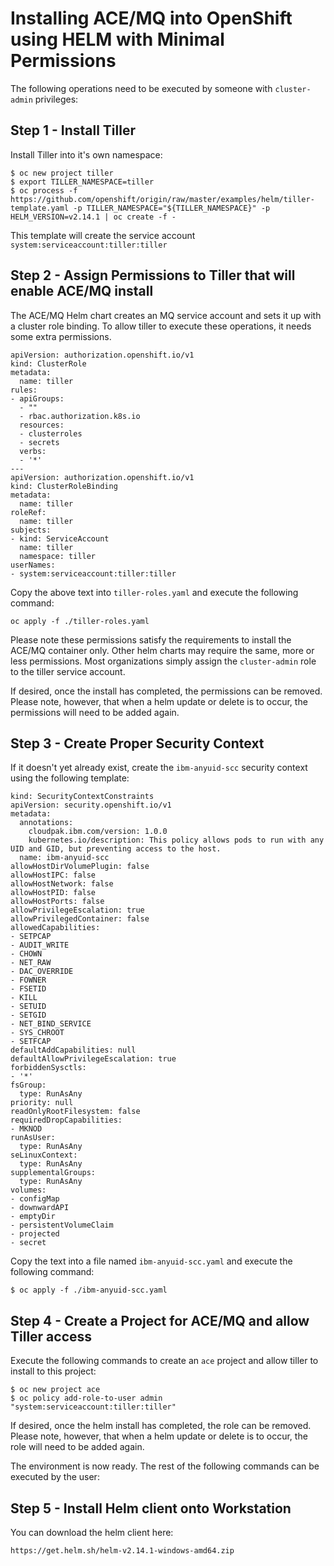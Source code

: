 # Installing ACE/MQ into OpenShift using HELM with Minimal Permissions

The following operations need to be executed by someone with `cluster-admin` privileges:

## Step 1 - Install Tiller

Install Tiller into it's own namespace:

```
$ oc new project tiller
$ export TILLER_NAMESPACE=tiller
$ oc process -f https://github.com/openshift/origin/raw/master/examples/helm/tiller-template.yaml -p TILLER_NAMESPACE="${TILLER_NAMESPACE}" -p HELM_VERSION=v2.14.1 | oc create -f -
```

This template will create the service account `system:serviceaccount:tiller:tiller`

## Step 2 - Assign Permissions to Tiller that will enable ACE/MQ install

The ACE/MQ Helm chart creates an MQ service account and sets it up with a cluster role binding.  To allow tiller to execute these operations, it needs some extra permissions.  

```
apiVersion: authorization.openshift.io/v1
kind: ClusterRole
metadata:
  name: tiller
rules:
- apiGroups:
  - ""
  - rbac.authorization.k8s.io
  resources:
  - clusterroles
  - secrets
  verbs:
  - '*'
---
apiVersion: authorization.openshift.io/v1
kind: ClusterRoleBinding
metadata:
  name: tiller
roleRef:
  name: tiller
subjects:
- kind: ServiceAccount
  name: tiller
  namespace: tiller
userNames:
- system:serviceaccount:tiller:tiller
```

Copy the above text into `tiller-roles.yaml` and execute the following command:

`oc apply -f ./tiller-roles.yaml`

Please note these permissions satisfy the requirements to install the ACE/MQ container only.  Other helm charts may require the same, more or less permissions.  Most organizations simply assign the `cluster-admin` role to the tiller service account.

If desired, once the install has completed, the permissions can be removed.  Please note, however, that when a helm update or delete is to occur, the permissions will need to be added again.

## Step 3 - Create Proper Security Context

If it doesn't yet already exist, create the `ibm-anyuid-scc` security context using the following template:

```
kind: SecurityContextConstraints
apiVersion: security.openshift.io/v1
metadata:
  annotations:
    cloudpak.ibm.com/version: 1.0.0
    kubernetes.io/description: This policy allows pods to run with any UID and GID, but preventing access to the host.
  name: ibm-anyuid-scc
allowHostDirVolumePlugin: false
allowHostIPC: false
allowHostNetwork: false
allowHostPID: false
allowHostPorts: false
allowPrivilegeEscalation: true
allowPrivilegedContainer: false
allowedCapabilities:
- SETPCAP
- AUDIT_WRITE
- CHOWN
- NET_RAW
- DAC_OVERRIDE
- FOWNER
- FSETID
- KILL
- SETUID
- SETGID
- NET_BIND_SERVICE
- SYS_CHROOT
- SETFCAP
defaultAddCapabilities: null
defaultAllowPrivilegeEscalation: true
forbiddenSysctls:
- '*'
fsGroup:
  type: RunAsAny
priority: null
readOnlyRootFilesystem: false
requiredDropCapabilities:
- MKNOD
runAsUser:
  type: RunAsAny
seLinuxContext:
  type: RunAsAny
supplementalGroups:
  type: RunAsAny
volumes:
- configMap
- downwardAPI
- emptyDir
- persistentVolumeClaim
- projected
- secret
```

Copy the text into a file named `ibm-anyuid-scc.yaml` and execute the following command:

```
$ oc apply -f ./ibm-anyuid-scc.yaml
```

## Step 4 - Create a Project for ACE/MQ and allow Tiller access

Execute the following commands to create an `ace` project and allow tiller to install to this project:

```
$ oc new project ace
$ oc policy add-role-to-user admin "system:serviceaccount:tiller:tiller"
```

If desired, once the helm install has completed, the role can be removed.  Please note, however, that when a helm update or delete is to occur, the role will need to be added again.

The environment is now ready.  The rest of the following commands can be executed by the user:

## Step 5 - Install Helm client onto Workstation

You can download the helm client here:

```
https://get.helm.sh/helm-v2.14.1-windows-amd64.zip
```

